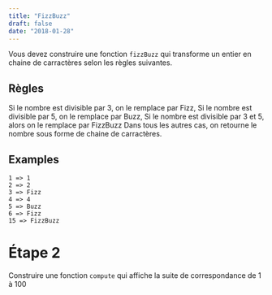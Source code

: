 ```yaml
---
title: "FizzBuzz"
draft: false
date: "2018-01-28"
---
```


Vous devez construire une fonction `fizzBuzz` qui transforme un entier en chaine de carractères selon les règles suivantes.

## Règles

Si le nombre est divisible par 3, on le remplace par Fizz,
Si le nombre est divisible par 5, on le remplace par Buzz,
Si le nombre est divisible par 3 et 5, alors on le remplace par FizzBuzz
Dans tous les autres cas, on retourne le nombre sous forme de chaine de carractères.

## Examples

    1 => 1
    2 => 2
    3 => Fizz
    4 => 4
    5 => Buzz
    6 => Fizz
    15 => FizzBuzz


# Étape 2

Construire une fonction `compute` qui affiche la suite de correspondance de 1 à 100 

